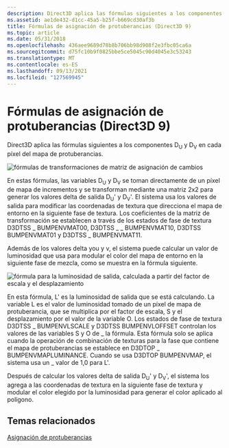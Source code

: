 ```yaml
---
description: Direct3D aplica las fórmulas siguientes a los componentes DU y DV en cada píxel de mapa de protuberancias.
ms.assetid: ae1de432-d1cc-45a5-b25f-b669cd30af3b
title: Fórmulas de asignación de protuberancias (Direct3D 9)
ms.topic: article
ms.date: 05/31/2018
ms.openlocfilehash: 436aee9689d78b8b706bb98d908f2e3fbc05ca6a
ms.sourcegitcommit: d75fc10b9f0825bbe5ce5045c90d4045e3c53243
ms.translationtype: MT
ms.contentlocale: es-ES
ms.lasthandoff: 09/13/2021
ms.locfileid: "127569945"
---
```

# <a name="bump-mapping-formulas-direct3d-9"></a>Fórmulas de asignación de protuberancias (Direct3D 9)

Direct3D aplica las fórmulas siguientes a los componentes D<sub>U</sub> y D<sub>V</sub> en cada píxel del mapa de protuberancias.

![fórmulas de transformaciones de matriz de asignación de cambios](images/dudv-transform.png)

En estas fórmulas, las variables D<sub>U</sub> y D<sub>V</sub> se toman directamente de un píxel de mapa de incrementos y se transforman mediante una matriz 2x2 para generar los valores delta de salida D<sub>U</sub>' y D<sub>V</sub>'. El sistema usa los valores de salida para modificar las coordenadas de textura que direcciona el mapa de entorno en la siguiente fase de textura. Los coeficientes de la matriz de transformación se establecen a través de los estados de fase de textura D3DTSS \_ BUMPENVMAT00, D3DTSS \_ \_ BUMPENVMAT10, D3DTSS BUMPENVMAT01 y D3DTSS \_ BUMPENVMAT11.

Además de los valores delta you y v, el sistema puede calcular un valor de luminosidad que usa para modular el color del mapa de entorno en la siguiente fase de mezcla, como se muestra en la fórmula siguiente.

![fórmula para la luminosidad de salida, calculada a partir del factor de escala y el desplazamiento](images/l-transform.png)

En esta fórmula, L' es la luminosidad de salida que se está calculando. La variable L es el valor de luminosidad tomado de un píxel de mapa de protuberancia, que se multiplica por el factor de escala, S y el desplazamiento por el valor de la variable O. Los estados de fase de textura D3DTSS \_ BUMPENVLSCALE y D3DTSS BUMPENVLOFFSET controlan los valores de las variables S y O de \_ la fórmula. Esta fórmula solo se aplica cuando la operación de combinación de texturas para la fase que contiene el mapa de protuberancias se establece en D3DTOP \_ BUMPENVMAPLUMINANCE. Cuando se usa D3DTOP BUMPENVMAP, el sistema usa un \_ valor de 1,0 para L'.

Después de calcular los valores delta de salida D<sub>U</sub>' y D<sub>V</sub>', el sistema los agrega a las coordenadas de textura en la siguiente fase de textura y modular el color elegido por la luminosidad para generar el color aplicado al polígono.

## <a name="related-topics"></a>Temas relacionados

<dl> <dt>

[Asignación de protuberancias](bump-mapping.md)
</dt> </dl>

 

 



